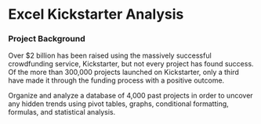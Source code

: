 # Excel Kickstarter Analysis

### Project Background
Over $2 billion has been raised using the massively successful crowdfunding service, Kickstarter, but not every project has found success. Of the more than 300,000 projects launched on Kickstarter, only a third have made it through the funding process with a positive outcome.

Organize and analyze a database of 4,000 past projects in order to uncover any hidden trends using pivot tables, graphs, conditional formatting, formulas, and statistical analysis.
